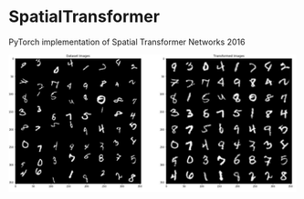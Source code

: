 # SpatialTransformer
PyTorch implementation of Spatial Transformer Networks 2016

![alt text](https://github.com/mlpotter/SpatialTransformer/blob/master/Transformed_Output.JPG)
